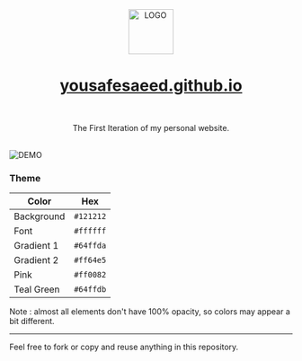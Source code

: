 <div align="center">
<a href="https://yousafesaeed.github.io">
<img src="https://raw.githubusercontent.com/yousafesaeed/yousafesaeed.github.io/main/assets/favicon.ico" width="80px" height="80px" alt="LOGO">
</a>
</div>

<h1 align="center">
<a href="https://yousafesaeed.github.io">
yousafesaeed.github.io
</a>
</h1>

<br>

<p align="center">
The First Iteration of my personal website.
</p>

<br>

<img src="https://raw.githubusercontent.com/yousafesaeed/yousafesaeed.github.io/main/mdemo/portDemo-0.png" alt="DEMO">


### Theme

| Color        | Hex       |
|--------------|-----------|
| Background   | `#121212` |
| Font         | `#ffffff` |
| Gradient 1   | `#64ffda` |
| Gradient 2   | `#ff64e5` |
| Pink         | `#ff0082` |
| Teal Green   | `#64ffdb` |

Note : almost all elements don't have 100% opacity, so colors may appear a bit different.

---

Feel free to fork or copy and reuse anything in this repository.
